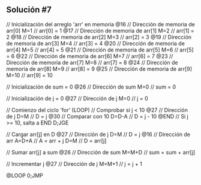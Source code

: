 ## Solución #7

// Inicialización del arreglo 'arr' en memoria
@16          // Dirección de memoria de arr[0]
M=1          // arr[0] = 1
@17          // Dirección de memoria de arr[1]
M=2          // arr[1] = 2
@18          // Dirección de memoria de arr[2]
M=3          // arr[2] = 3
@19          // Dirección de memoria de arr[3]
M=4          // arr[3] = 4
@20          // Dirección de memoria de arr[4]
M=5          // arr[4] = 5
@21          // Dirección de memoria de arr[5]
M=6          // arr[5] = 6
@22          // Dirección de memoria de arr[6]
M=7          // arr[6] = 7
@23          // Dirección de memoria de arr[7]
M=8          // arr[7] = 8
@24          // Dirección de memoria de arr[8]
M=9          // arr[8] = 9
@25          // Dirección de memoria de arr[9]
M=10         // arr[9] = 10

// Inicialización de sum = 0
@26          // Dirección de sum
M=0          // sum = 0

// Inicialización de j = 0
@27          // Dirección de j
M=0          // j = 0

// Comienzo del ciclo 'for'
(LOOP)
// Comprobar si j < 10
    @27          // Dirección de j
    D=M         // D = j
    @30          // Comparar con 10
    D=D-A       // D = j - 10
    @END         // Si j >= 10, salta a END
    D;JGE

// Cargar arr[j] en D
    @27          // Dirección de j
    D=M         // D = j
    @16          // Dirección de arr
    A=D+A       // A = arr + j
    D=M         // D = arr[j]

// Sumar arr[j] a sum
    @26          // Dirección de sum
    M=M+D       // sum = sum + arr[j]

// Incrementar j
    @27          // Dirección de j
    M=M+1       // j = j + 1

  @LOOP
  0;JMP

